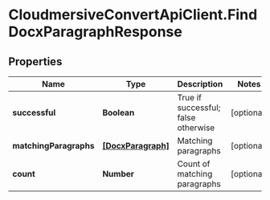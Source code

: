 # CloudmersiveConvertApiClient.FindDocxParagraphResponse

## Properties
Name | Type | Description | Notes
------------ | ------------- | ------------- | -------------
**successful** | **Boolean** | True if successful; false otherwise | [optional] 
**matchingParagraphs** | [**[DocxParagraph]**](DocxParagraph.md) | Matching paragraphs | [optional] 
**count** | **Number** | Count of matching paragraphs | [optional] 


